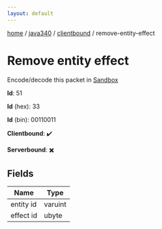 ```yaml
---
layout: default
---
```


[home](/)  /  [java340](/protocol/java340)  /  [clientbound](/protocol/java340/clientbound)  /  remove-entity-effect

# Remove entity effect

Encode/decode this packet in [Sandbox](../../../sandbox/java340#Clientbound.RemoveEntityEffect)

**Id**: 51

**Id** (hex): 33

**Id** (bin): 00110011

**Clientbound**: ✔️

**Serverbound**: ✖️

## Fields

Name | Type
---|---
entity id | varuint
effect id | ubyte
